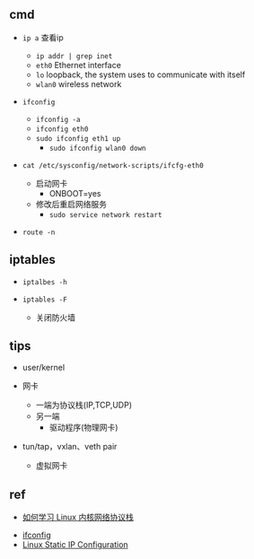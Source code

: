
## cmd

+ `ip a`  查看ip
    + `ip addr | grep inet`
    + `eth0` Ethernet interface
    + `lo` loopback, the system uses to communicate with itself
    + `wlan0` wireless network
    
+ `ifconfig`
    + `ifconfig -a`
    + `ifconfig eth0`
    + `sudo ifconfig eth1 up`
        + `sudo ifconfig wlan0 down`

+ `cat /etc/sysconfig/network-scripts/ifcfg-eth0`
    + 启动网卡
        + ONBOOT=yes
    + 修改后重启网络服务
        + `sudo service network restart`


+ `route -n`


## iptables

+ `iptalbes -h`

+ `iptables -F` 
    + 关闭防火墙

## tips

+ user/kernel

+ 网卡
    + 一端为协议栈(IP,TCP,UDP)
    + 另一端
        + 驱动程序(物理网卡)

+ tun/tap，vxlan、veth pair 
    + 虚拟网卡

## ref

+ [如何学习 Linux 内核网络协议栈](https://segmentfault.com/a/1190000021227338)

<!-- others -->
+ [ifconfig](https://www.computerhope.com/unix/uifconfi.htm)
+ [Linux Static IP Configuration](https://www.linode.com/docs/guides/linux-static-ip-configuration/)